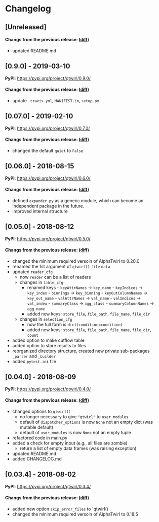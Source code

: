 # Changelog

## [Unreleased]

#### Changs from the previous release: ([diff](https://github.com/alphatwirl/qtwirl/compare/v0.9.0...master))
- updated README.md

## [0.9.0] - 2019-03-10

**PyPI**: https://pypi.org/project/qtwirl/0.9.0/

#### Changs from the previous release: ([diff](https://github.com/alphatwirl/qtwirl/compare/v0.07.0...v0.9.0))
- update `.travis.yml`, `MANIFEST.in`, `setup.py`

## [0.07.0] - 2019-02-10

**PyPI**: https://pypi.org/project/qtwirl/0.7.0/

#### Changs from the previous release: ([diff](https://github.com/alphatwirl/qtwirl/compare/v0.06.0...v0.07.0))
- changed the default `quiet` to `False`

## [0.06.0] - 2018-08-15

**PyPI**: https://pypi.org/project/qtwirl/0.6.0/

#### Changs from the previous release: ([diff](https://github.com/alphatwirl/qtwirl/compare/v0.05.0...v0.06.0))
- defined `expander.py` as a generic module, which can become an
independent package in the future.
- improved internal structure

## [0.05.0] - 2018-08-12

**PyPI**: https://pypi.org/project/qtwirl/0.5.0/

#### Changs from the previous release: ([diff](https://github.com/alphatwirl/qtwirl/compare/v0.04.0...v0.05.0))
- changed the minimum required versoin of AlphaTwirl to 0.20.0
- renamed the 1st argument of `qtwirl()` `file` `data`
- updated `reader_cfg`
    - now `reader` can be a list of readers
    - changes in `table_cfg`
        - renamed keys
              - `keyAttrNames` -> `key_name`
              - `keyIndices` -> `key_index`
              - `binnings` -> `key_binning`
              - `keyOutColumnNames` -> `key_out_name`
              - `valAttrNames` -> `val_name`
              - `valIndices` -> `val_index`
              - `summaryClass` -> `agg_class`
              - `summaryColumnNames` -> `agg_name`
        - added new keys: `store_file`, `file_path`, `file_name`,
          `file_dir`
    - changes in `selection_cfg`
        - now the full form is `dict(condition=condition)`
        - added new keys: `store_file`, `file_path`, `file_name`,
          `file_dir`, `count`
- added option to make cutflow table
- added option to store results to files
- reorganized directory structure, created new private sub-packages
  `_parser` and `_builder`
- added ``pytest.ini`` file

## [0.04.0] - 2018-08-09

**PyPI**: https://pypi.org/project/qtwirl/0.4.0/

#### Changs from the previous release: ([diff](https://github.com/alphatwirl/qtwirl/compare/v0.03.4...v0.04.0))
- changed options to `qtwirl()`
    - no longer necessary to give `"qtwirl"` to `user_modules`
    - default of `dispatcher_options` is now `None` not an empty dict
      (was mutable default)
    - default of `user_modules` is now `None` not an empty tuple
- refactored code in main.py
- added a check for empty input (e.g., all files are zombie)
    - return a list of empty data frames (was raising exception)
- updated README.md
- added CHANGELOG.md

## [0.03.4] - 2018-08-02

**PyPI**: https://pypi.org/project/qtwirl/0.3.4/

#### Changs from the previous release: ([diff](https://github.com/alphatwirl/qtwirl/compare/v0.03.3...v0.03.4))
- added new option `skip_error_files` to `qtwirl()
- changed the minimum required versoin of AlphaTwirl to 0.18.5
